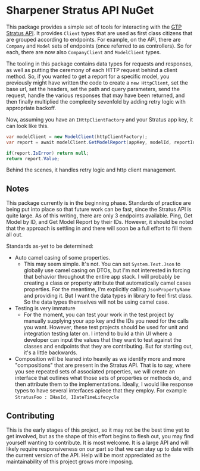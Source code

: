 # Sharpener Stratus API NuGet

This package provides a simple set of tools for interacting with the [GTP Stratus API](https://api.gtpstratus.com/index.html). It provides `Client` types that are used as first class citizens that are grouped according to endpoints. For example, on the API, there are `Company` and `Model` sets of endpoints (once referred to as controllers). So for each, there are now also `CompanyClient` and `ModelClient` types.

The tooling in this package contains data types for requests and responses, as well as putting the ceremony of each HTTP request behind a client method. So, if you wanted to get a report for a specific model, you previously might have written the code to create a `new HttpClient`, set the base url, set the headers, set the path and query parameters, send the request, handle the various responses that may have been returned, and then finally multiplied the complexity sevenfold by adding retry logic with appropriate backoff.

Now, assuming you have an `IHttpClientFactory` and your Stratus app key, it can look like this.

```csharp
var modelClient = new ModelClient(httpClientFactory);
var report = await modelClient.GetModelReport(appKey, modelId, reportId);

if(report.IsError) return null;
return report.Value;
```

Behind the scenes, it handles retry logic and http client management.


## Notes

This package currently is in the beginning phase. Standards of practice are being put into place so that future work can be fast, since the Stratus API is quite large. As of this writing, there are only 3 endpoints available. Ping, Get Model by ID, and Get Model Report by their IDs. However, it should be noted that the approach is settling in and there will soon be a full effort to fill them all out.

Standards as-yet to be determined:
- Auto camel casing of some properties.
   - This may seem simple. It's not. You can set `System.Text.Json` to globally use camel casing on DTOs, but I'm not interested in forcing that behavior throughout the entire app stack. I will probably be creating a class or property attribute that automatically camel cases properties. For the meantime, I'm explicitly calling `JsonPropertyName` and providing it. But I want the data types in library to feel first class. So the data types themselves will not be using camel case.
- Testing is very immature
   - For the moment, you can test your work in the test project by manually supplying your app key and the IDs you need for the calls you want. However, these test projects should be used for unit and integration testing later on. I intend to build a thin UI where a developer can input the values that they want to test against the classes and endpoints that they are contributing. But for starting out, it's a little backwards.
- Composition will be leaned into heavily as we identify more and more "compositions" that are present in the Stratus API. That is to say, where you see repeated sets of associated properties, we will create an interface that outlines what those sets of properties or methods do, and then attribute them to the implementations. Ideally, I would like response types to have several interfaces apiece that they employ. For example `StratusFoo : IHasId, IDateTimeLifecycle`

## Contributing

This is the early stages of this project, so it may not be the best time yet to get involved, but as the shape of this effort begins to flesh out, you may find yourself wanting to contribute. It is most welcome. It is a large API and will likely require responsiveness on our part so that we can stay up to date with the current version of the API. Help will be most appreciated as the maintainability of this project grows more imposing.

